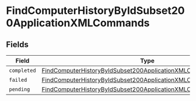 # FindComputerHistoryByIdSubset200ApplicationXMLCommands


## Fields

| Field                                                                                                                                                           | Type                                                                                                                                                            | Required                                                                                                                                                        | Description                                                                                                                                                     |
| --------------------------------------------------------------------------------------------------------------------------------------------------------------- | --------------------------------------------------------------------------------------------------------------------------------------------------------------- | --------------------------------------------------------------------------------------------------------------------------------------------------------------- | --------------------------------------------------------------------------------------------------------------------------------------------------------------- |
| `completed`                                                                                                                                                     | [FindComputerHistoryByIdSubset200ApplicationXMLCommandsCompleted](../../models/operations/findcomputerhistorybyidsubset200applicationxmlcommandscompleted.md)[] | :heavy_minus_sign:                                                                                                                                              | N/A                                                                                                                                                             |
| `failed`                                                                                                                                                        | [FindComputerHistoryByIdSubset200ApplicationXMLCommandsFailed](../../models/operations/findcomputerhistorybyidsubset200applicationxmlcommandsfailed.md)[]       | :heavy_minus_sign:                                                                                                                                              | N/A                                                                                                                                                             |
| `pending`                                                                                                                                                       | [FindComputerHistoryByIdSubset200ApplicationXMLCommandsPending](../../models/operations/findcomputerhistorybyidsubset200applicationxmlcommandspending.md)[]     | :heavy_minus_sign:                                                                                                                                              | N/A                                                                                                                                                             |